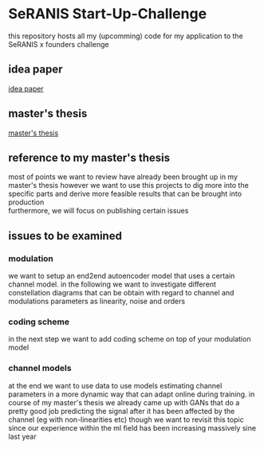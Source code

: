 # SeRANIS Start-Up-Challenge
this repository hosts all my (upcomming) code for my application to the SeRANIS x founders challenge

## idea paper
[idea paper](seranis.pdf)

## master's thesis
[master's thesis](https://raw.githubusercontent.com/fabian1heinrich/LearningCommunicationChannelsWithAutoencoders/main/thesis.pdf)

## reference to my master's thesis
most of points we want to review have already been brought up in my master's thesis however we want to use this projects to dig more into the specific parts and derive more feasible results that can be brought into production \
furthermore, we will focus on publishing certain issues
## issues to be examined
### modulation
we want to setup an end2end autoencoder model that uses a certain channel model. in the following we want to investigate different constellation diagrams that can be obtain with regard to channel and modulations parameters as linearity, noise and orders
### coding scheme
in the next step we want to add coding scheme on top of your modulation model
### channel models
at the end we want to use data to use models estimating channel parameters in a more dynamic way that can adapt online during training. in course of my master's thesis we already came up with GANs that do a pretty good job predicting the signal after it has been affected by the channel (eg with non-linearities etc) though we want to revisit this topic since our experience within the ml field has been increasing massively sine last year
